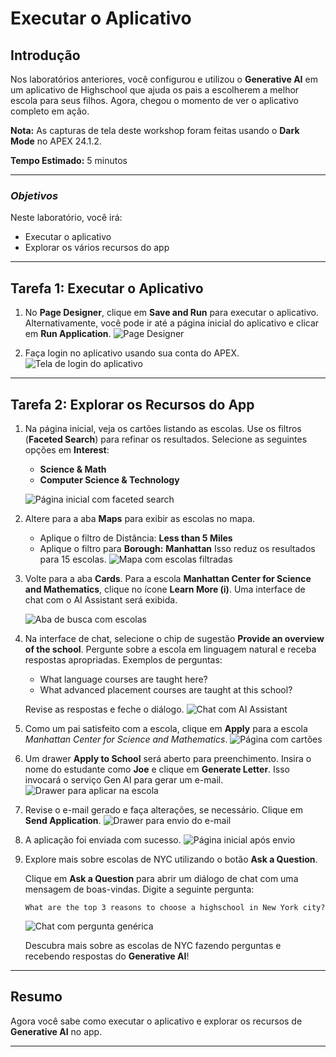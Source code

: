 # Executar o Aplicativo

## Introdução

Nos laboratórios anteriores, você configurou e utilizou o **Generative AI** em um aplicativo de Highschool que ajuda os pais a escolherem a melhor escola para seus filhos. Agora, chegou o momento de ver o aplicativo completo em ação.

**Nota:** As capturas de tela deste workshop foram feitas usando o **Dark Mode** no APEX 24.1.2.

**Tempo Estimado:** 5 minutos

---

### *Objetivos*

Neste laboratório, você irá:

- Executar o aplicativo
- Explorar os vários recursos do app

---

## Tarefa 1: Executar o Aplicativo

1. No **Page Designer**, clique em **Save and Run** para executar o aplicativo. Alternativamente, você pode ir até a página inicial do aplicativo e clicar em **Run Application**.
    ![Page Designer](images/save-and-run.png ' ')

2. Faça login no aplicativo usando sua conta do APEX.
    ![Tela de login do aplicativo](images/login.png ' ')

---

## Tarefa 2: Explorar os Recursos do App

1. Na página inicial, veja os cartões listando as escolas. Use os filtros (**Faceted Search**) para refinar os resultados. Selecione as seguintes opções em **Interest**:
    - **Science & Math**
    - **Computer Science & Technology**

    ![Página inicial com faceted search](images/apply-facet.png ' ')

2. Altere para a aba **Maps** para exibir as escolas no mapa.
    - Aplique o filtro de Distância: **Less than 5 Miles**
    - Aplique o filtro para **Borough:** **Manhattan**
    Isso reduz os resultados para 15 escolas.
    ![Mapa com escolas filtradas](images/map.png ' ')

3. Volte para a aba **Cards**. Para a escola **Manhattan Center for Science and Mathematics**, clique no ícone **Learn More (i)**. Uma interface de chat com o AI Assistant será exibida.

    ![Aba de busca com escolas](images/learn-more.png ' ')

4. Na interface de chat, selecione o chip de sugestão **Provide an overview of the school**. Pergunte sobre a escola em linguagem natural e receba respostas apropriadas. Exemplos de perguntas:
    - What language courses are taught here?
    - What advanced placement courses are taught at this school?

    Revise as respostas e feche o diálogo.
    ![Chat com AI Assistant](images/chat.png ' ')

5. Como um pai satisfeito com a escola, clique em **Apply** para a escola *Manhattan Center for Science and Mathematics*.
    ![Página com cartões](images/apply.png ' ')

6. Um drawer **Apply to School** será aberto para preenchimento. Insira o nome do estudante como **Joe** e clique em **Generate Letter**. Isso invocará o serviço Gen AI para gerar um e-mail.
    ![Drawer para aplicar na escola](images/student-name.png ' ')

7. Revise o e-mail gerado e faça alterações, se necessário. Clique em **Send Application**.
    ![Drawer para envio do e-mail](images/generate-letter.png ' ')

8. A aplicação foi enviada com sucesso.
    ![Página inicial após envio](images/apply-sent.png ' ')

9. Explore mais sobre escolas de NYC utilizando o botão **Ask a Question**.

    Clique em **Ask a Question** para abrir um diálogo de chat com uma mensagem de boas-vindas. Digite a seguinte pergunta:

    ```plaintext
    What are the top 3 reasons to choose a highschool in New York city?
    ```

    ![Chat com pergunta genérica](images/ask-a-q.png ' ')

    Descubra mais sobre as escolas de NYC fazendo perguntas e recebendo respostas do **Generative AI**!

---

## Resumo

Agora você sabe como executar o aplicativo e explorar os recursos de **Generative AI** no app.

---
